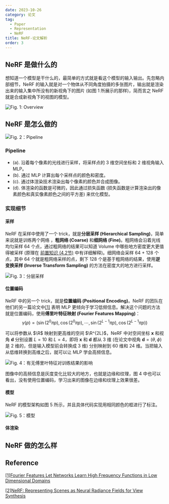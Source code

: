 ```yaml
---
date: 2023-10-26
category: 论文
tag:
  - Paper
  - Representation
  - NeRF
title: NeRF-论文解析
order: 3
---
```


## NeRF 是做什么的

想知道一个模型是干什么的，最简单的方式就是看这个模型的输入输出。先忽略内部细节，NeRF 的输入就是对一个物体从不同角度拍摄的多张图片，输出就是渲染出来的输入集中所没有的新视角下的图片 (如图 1 所展示的那样)，简而言之 NeRF 就是合成新视角下的视图的模型。

![Fig. 1: Overview](https://rocyan.oss-cn-hangzhou.aliyuncs.com/blog/202406261139040.png)

## NeRF 是怎么做的

![Fig. 2：Pipeline](https://rocyan.oss-cn-hangzhou.aliyuncs.com/blog/202406261139365.png)

### Pipeline

- (a). 沿着每个像素的光线进行采样，将采样点的 3 维空间坐标和 2 维视角输入 MLP。
- (b). 通过 MLP 计算出每个采样点的颜色和密度。
- (c). 通过体渲染技术渲染出每个像素的颜色并合成图像。
- (d). 体渲染的函数是可微的，因此通过损失函数 (损失函数是计算渲染出的像素颜色和真实像素颜色之间的平方差) 来优化模型。

### 实现细节

#### 采样

NeRF 在采样中使用了一个 trick，就是**分层采样 (Hierarchical Sampling)**，简单来说就是训练两个网络 ，**粗网络 (Coarse)** 和**细网络 (Fine)**。粗网络会沿着光线均匀采样 64 个点，通过粗网络的结果可以知道 Volume 中哪些地方密度更大更值得被采样 (原理在 [前置知识 (4.2节)](pre-knowledge.html) 中有详细解释)。细网络会采样 64 + 128 个点，其中 64 个就是粗网络采样的点，剩下 128 个是基于粗网络的结果，使用**逆变换采样 (Inverse Transform Sampling)** 的方法在密度大的地方进行采样。

![Fig. 3：分层采样](https://rocyan.oss-cn-hangzhou.aliyuncs.com/blog/202406261139904.png)

#### 位置编码

NeRF 中的另一个 trick，就是**位置编码 (Positional Encoding)**。NeRF 的团队在他们的另一篇论文中[[1]][ref1] 表明 MLP 更倾向于学习低频信息。解决这个问题的方法就是位置编码，使用**傅里叶特征映射 (Fourier Features Mapping)**：
$$
\gamma(p)=(\sin(2^0\pi p),\cos(2^0\pi p),\cdots,\sin(2^{L-1}\pi p),\cos(2^{L-1}\pi p))
\tag{1}
$$

可以将参数从 $\R$ 映射到更高维的空间 $\R^{2L}$，NeRF 中对空间坐标 $\textbf{x}$ 和视角 $\textbf{d}$ 分别设置 $L=10$ 和 $L=4$，即将 $\textbf{x}$ 和 $\textbf{d}$ 都从 3 维 (在论文中视角 $\textbf{d}=(\theta,\phi)$​​ 是 2 维的，但是输入模型前会转换成 3 维) 分别映射到 60 维和 24 维。当把输入从低维转换到高维之后，就可以让 MLP 学会高频信息。

![Fig. 4：有无傅里叶特征对训练结果的影响](https://rocyan.oss-cn-hangzhou.aliyuncs.com/blog/202406261139614.gif)

图像中的高频信息是灰度变化比较大的地方，也就是边缘和纹理，图 4 中也可以看出，没有使用位置编码，学习出来的图像在边缘和纹理上效果很差。

#### 模型

NeRF 的模型架构如图 5 所示，并且具体代码实现用相同颜色的框进行了标注。

![Fig. 5：模型](https://rocyan.oss-cn-hangzhou.aliyuncs.com/blog/202406261139204.png)



#### 体渲染



## NeRF 做的怎么样

## Reference

[[1]Fourier Features Let Networks Learn High Frequency Functions in Low Dimensional Domains](https://bmild.github.io/fourfeat/index.html)

[[2]NeRF: Representing Scenes as Neural Radiance Fields for View Synthesis](https://www.matthewtancik.com/nerf)

[ref1]: https://bmild.github.io/fourfeat/index.html	"Fourier Features Let Networks Learn High Frequency Functions in Low Dimensional Domains"

